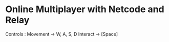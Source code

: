 # Online Multiplayer with Netcode and Relay
 
Controls :
Movement -> W, A, S, D
Interact -> [Space]
